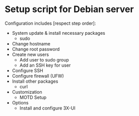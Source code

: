 # Setup script for Debian server

Configuration includes [respect step order]:
- System update & install necessary packages
  - sudo
- Change hostname
- Change root password
- Create new users
  - Add user to sudo group
  - Add an SSH key for user
- Configure SSH
- Configure firewall (UFW)
- Install other packages
  - curl
- Customization
  - MOTD Setup
- Options
  - Install and configure 3X-UI